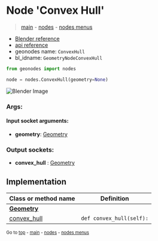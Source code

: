 # Node 'Convex Hull'

> [main](../structure.md) - [nodes](nodes.md) - [nodes menus](nodes_menus.md)

- [Blender reference](https://docs.blender.org/manual/en/latest/modeling/geometry_nodes/geometry/convex_hull.html)
- [api reference](https://docs.blender.org/api/current/bpy.types.GeometryNodeConvexHull.html)
- geonodes name: `ConvexHull`
- bl_idname: `GeometryNodeConvexHull`

```python
from geonodes import nodes

node = nodes.ConvexHull(geometry=None)
```

![Blender Image](https://docs.blender.org/manual/en/latest/_images/node-types_GeometryNodeConvexHull.webp)

### Args:

#### Input socket arguments:

- **geometry**: [Geometry](Geometry.md)

### Output sockets:

- **convex_hull** : [Geometry](Geometry.md)

## Implementation

| Class or method name | Definition |
|----------------------|------------|
| **[Geometry](Geometry.md)** |
| [convex_hull](Geometry.md#convex_hull-property) | `def convex_hull(self):` |
<sub>Go to [top](#node-Convex-Hull) - [main](../structure.md) - [nodes](nodes.md) - [nodes menus](nodes_menus.md)</sub>

